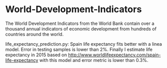 # World-Development-Indicators
The World Development Indicators from the World Bank contain over a thousand annual indicators of economic development from hundreds of countries around the world.

life_expectancy_prediction.py: Spain life expectancy fits better with a linea model. Error in testing samples is lower than 2%. Finally I estimate life expectancy in 2015 based on http://www.worldlifeexpectancy.com/spain-life-expectancy with this model and error metric is lower than 0.3%.
